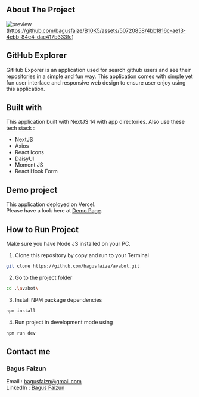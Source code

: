 ## About The Project

![preview](https://github.com/bagusfaize/B10K5/assets/50720858/8ff68610-80ec-48d7-86ed-12d698ede192)
(https://github.com/bagusfaize/B10K5/assets/50720858/4bb1816c-ae13-4ebb-84e4-dac417b333fc)

## GitHub Explorer
GitHub Exporer is an application used for search github users and see their repositories in a simple and fun way.
This application comes with simple yet fun user interface and responsive web design to ensure user enjoy using this application. 

## Built with
This application built with NextJS 14 with app directories. Also use these tech stack :
<ul>
  <li>NextJS</li>
  <li>Axios</li>
  <li>React Icons</li>
  <li>DaisyUI</li>
  <li>Moment JS</li>
  <li>React Hook Form</li>
</ul>

## Demo project
This application deployed on Vercel. <br/>
Please have a look here at [Demo Page](https://avabot-azure.vercel.app/).

## How to Run Project
Make sure you have Node JS installed on your PC.
1. Clone this repository by copy and run to your Terminal
```bash
git clone https://github.com/bagusfaize/avabot.git
```
2. Go to the project folder
```bash
cd .\avabot\
```
3. Install NPM package dependencies
```bash
npm install
```
4. Run project in development mode using
```bash
npm run dev
```

## Contact me
### Bagus Faizun <br/>
Email : [bagusfaizn@gmail.com](mailto:bagusfaizn@gmail.com) <br/>
LinkedIn : [Bagus Faizun](https://www.linkedin.com/in/bagus-faizun-925610187/)
